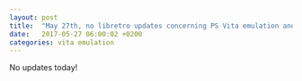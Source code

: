 ```yaml
---
layout: post
title:  "May 27th, no libretro updates concerning PS Vita emulation and emulators"
date:   2017-05-27 06:00:02 +0200
categories: vita emulation
---
```


No updates today!
